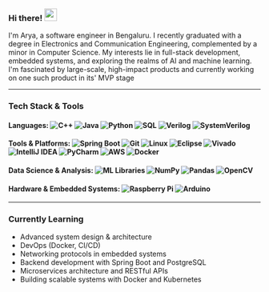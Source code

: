 ### Hi there! <img src="https://emojis.slackmojis.com/emojis/images/1536351075/4594/blob-wave.gif" width="25"/>
I'm Arya, a software engineer in Bengaluru.
I recently graduated with a degree in Electronics and Communication Engineering, complemented by a minor in Computer Science. My interests lie in full-stack development, embedded systems, and exploring the realms of AI and machine learning.
I'm fascinated by large-scale, high-impact products and currently working on one such product in its' MVP stage

---

### Tech Stack & Tools

#### Languages: ![C++](https://img.shields.io/badge/C++-00599C?style=flat-square&logo=c%2B%2B&logoColor=white) ![Java](https://img.shields.io/badge/Java-007396?style=flat-square&logo=java&logoColor=white) ![Python](https://img.shields.io/badge/Python-3776AB?style=flat-square&logo=python&logoColor=white) ![SQL](https://img.shields.io/badge/PostgreSQL-336791?style=flat-square&logo=postgresql&logoColor=white) ![Verilog](https://img.shields.io/badge/Verilog-0D1117?style=flat-square&logoColor=white) ![SystemVerilog](https://img.shields.io/badge/System%20Verilog-0D1117?style=flat-square&logoColor=white)

#### Tools & Platforms: ![Spring Boot](https://img.shields.io/badge/Spring%20Boot-6DB33F?style=flat-square&logo=spring-boot&logoColor=white) ![Git](https://img.shields.io/badge/Git-F05032?style=flat-square&logo=git&logoColor=white) ![Linux](https://img.shields.io/badge/Linux-FCC624?style=flat-square&logo=linux&logoColor=black) ![Eclipse](https://img.shields.io/badge/Eclipse-2C2255?style=flat-square&logo=eclipse-ide&logoColor=white) ![Vivado](https://img.shields.io/badge/Vivado-FFB91D?style=flat-square&logoColor=black)![IntelliJ IDEA](https://img.shields.io/badge/IntelliJ%20IDEA-000000?style=flat-square&logo=intellij-idea&logoColor=white) ![PyCharm](https://img.shields.io/badge/PyCharm-000000?style=flat-square&logo=pycharm&logoColor=white) ![AWS](https://img.shields.io/badge/AWS-232F3E?style=flat-square&logo=amazon-aws&logoColor=white) ![Docker](https://img.shields.io/badge/Docker-2496ED?style=flat-square&logo=docker&logoColor=white)

#### Data Science & Analysis: ![ML Libraries](https://img.shields.io/badge/ML%20Libraries-FF6F00?style=flat-square) ![NumPy](https://img.shields.io/badge/NumPy-013243?style=flat-square&logo=numpy&logoColor=white) ![Pandas](https://img.shields.io/badge/Pandas-150458?style=flat-square&logo=pandas&logoColor=white) ![OpenCV](https://img.shields.io/badge/OpenCV-5C3EE8?style=flat-square&logo=opencv&logoColor=white)

#### Hardware & Embedded Systems: ![Raspberry Pi](https://img.shields.io/badge/Raspberry%20Pi-C51A4A?style=flat-square&logo=raspberry-pi&logoColor=white) ![Arduino](https://img.shields.io/badge/Arduino-00979D?style=flat-square&logo=arduino&logoColor=white)

---

### Currently Learning

- Advanced system design & architecture
- DevOps (Docker, CI/CD)  
- Networking protocols in embedded systems
- Backend development with Spring Boot and PostgreSQL
- Microservices architecture and RESTful APIs
- Building scalable systems with Docker and Kubernetes
